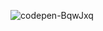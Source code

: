 ![codepen-BqwJxq](https://github.com/JMBoulos12/threejs/assets/65892342/505275d7-3f8d-4bf2-af28-79c8f70b3e78)
